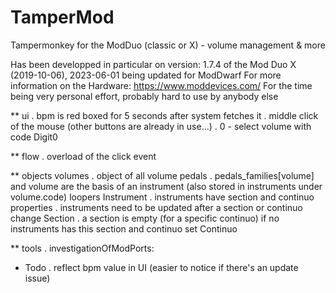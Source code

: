 # TamperMod
Tampermonkey for the ModDuo (classic or X) - volume management &amp; more

Has been developped in particular on version: 1.7.4 of the Mod Duo X (2019-10-06), 2023-06-01 being updated for ModDwarf
For more information on the Hardware: https://www.moddevices.com/
For the time being very personal effort, probably hard to use by anybody else

** ui
 . bpm is red boxed for 5 seconds after system fetches it
 . middle click of the mouse (other buttons are already in use...)
 . 0 - select volume with code Digit0

** flow
 . overload of the click event

** objects
volumes
 . object of all volume pedals
 . pedals_families[volume] and volume are the basis of an instrument (also stored in instruments under volume.code)
loopers
Instrument
 . instruments have section and continuo properties
 . instruments need to be updated after a section or continuo change
Section
 . a section is empty (for a specific continuo) if no instruments has this section and continuo set
Continuo

** tools
 . investigationOfModPorts: 


* Todo
. reflect bpm value in UI (easier to notice if there's an update issue)